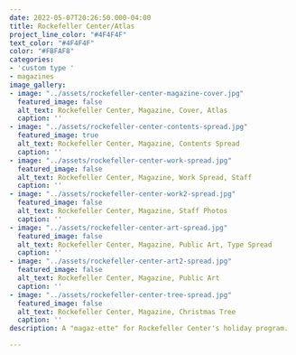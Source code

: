 ```yaml
---
date: 2022-05-07T20:26:50.000-04:00
title: Rockefeller Center/Atlas
project_line_color: "#4F4F4F"
text_color: "#4F4F4F"
color: "#FBFAF8"
categories:
- 'custom type '
- magazines
image_gallery:
- image: "../assets/rockefeller-center-magazine-cover.jpg"
  featured_image: false
  alt_text: Rockefeller Center, Magazine, Cover, Atlas
  caption: ''
- image: "../assets/rockefeller-center-contents-spread.jpg"
  featured_image: true
  alt_text: Rockefeller Center, Magazine, Contents Spread
  caption: ''
- image: "../assets/rockefeller-center-work-spread.jpg"
  featured_image: false
  alt_text: Rockefeller Center, Magazine, Work Spread, Staff
  caption: ''
- image: "../assets/rockefeller-center-work2-spread.jpg"
  featured_image: false
  alt_text: Rockefeller Center, Magazine, Staff Photos
  caption: ''
- image: "../assets/rockefeller-center-art-spread.jpg"
  featured_image: false
  alt_text: Rockefeller Center, Magazine, Public Art, Type Spread
  caption: ''
- image: "../assets/rockefeller-center-art2-spread.jpg"
  featured_image: false
  alt_text: Rockefeller Center, Magazine, Public Art
  caption: ''
- image: "../assets/rockefeller-center-tree-spread.jpg"
  featured_image: false
  alt_text: Rockefeller Center, Magazine, Christmas Tree
  caption: ''
description: A "magaz-ette" for Rockefeller Center's holiday program.

---
```

